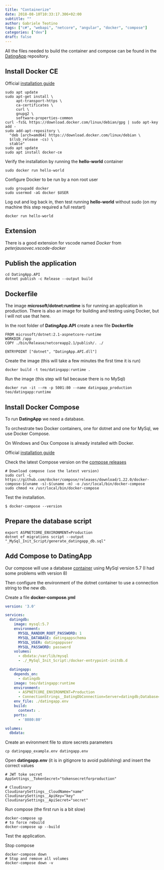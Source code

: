 ```yaml
---
title: "Containerize"
date: 2018-08-10T10:33:17.306+02:00
subtitle: ""
author: Gabriele Teotino
tags: ["c#", "webapi", "netcore", "angular", "docker", "compose"]
categories: ["dev"]
draft: false
---
```


<!--more-->

All the files needed to build the container and compose can be found in the [DatingApp](https://github.com/gabrieleteotino/DatingApp.git) repository.

## Install Docker CE

Official [installation guide](https://docs.docker.com/install/linux/docker-ce/debian/)

```shell
sudo apt update
sudo apt-get install \
     apt-transport-https \
     ca-certificates \
     curl \
     gnupg2 \
     software-properties-common
curl -fsSL https://download.docker.com/linux/debian/gpg | sudo apt-key add -
sudo add-apt-repository \
  "deb [arch=amd64] https://download.docker.com/linux/debian \
  $(lsb_release -cs) \
  stable"
sudo apt update
sudo apt install docker-ce
```

Verify the installation by running the **hello-world** container

```shell
sudo docker run hello-world
```

Configure Docker to be run by a non root user

```shell
sudo groupadd docker
sudo usermod -aG docker $USER
```

Log out and log back in, then test running **hello-world** without sudo (on my machine this step required a full restart)

```shell
docker run hello-world
```

## Extension

There is a good extension for vscode named *Docker* from *peterjausovec.vscode-docker*

## Publish the application

```shell
cd DatingApp.API
dotnet publish -c Release --output build
```

## Dockerfile

The image **microsoft/dotnet:runtime** is for running an application in production. There is also an image for building and testing using Docker, but I will not use that here.

In the root folder of **DatingApp.API** create a new file **Dockerfile**

```shell
FROM microsoft/dotnet:2.1-aspnetcore-runtime
WORKDIR /app
COPY ./bin/Release/netcoreapp2.1/publish/. ./

ENTRYPOINT ["dotnet", "DatingApp.API.dll"]
```

Create the image (this will take a few minutes the first time it is run)

```shell
docker build -t teo/datingapp:runtime .
```

Run the image (this step will fail because there is no MySql)

```shell
docker run -it --rm -p 5001:80 --name datingapp_production teo/datingapp:runtime
```

## Install Docker Compose

To run **DatingApp** we need a database.

To orchestrate two Docker containers, one for dotnet and one for MySql, we use Docker Compose.

On Windows and Osx Compose is already installed with Docker.

Official [installation guide](https://docs.docker.com/compose/install/)

Check the latest Compose version on the [compose releases](https://github.com/docker/compose/releases)

```shell
# Download compose (use the latest version)
sudo curl -L https://github.com/docker/compose/releases/download/1.22.0/docker-compose-$(uname -s)-$(uname -m) -o /usr/local/bin/docker-compose
sudo chmod +x /usr/local/bin/docker-compose
```

Test the installation.

```shell
$ docker-compose --version
```

## Prepare the database script

```shell
export ASPNETCORE_ENVIRONMENT=Production
dotnet ef migrations script --output "_MySql_Init_Script/generate_datingapp_db.sql"
```

## Add Compose to DatingApp

Our compose will use a database [container](https://hub.docker.com/_/mysql/) using MySql version 5.7 (I had some problems with version 8)

Then configure the environment of the dotnet container to use a connection string to the new db.

Create a file **docker-compose.yml**

```yaml
version: '3.0'

services:
  datingdb:
    image: mysql:5.7
    environment:
      MYSQL_RANDOM_ROOT_PASSWORD: 1
      MYSQL_DATABASE: datingappschema
      MYSQL_USER: datingappuser
      MYSQL_PASSWORD: password
    volumes:
      - dbdata:/var/lib/mysql
      - ./_MySql_Init_Script:/docker-entrypoint-initdb.d

  datingapp:
    depends_on:
      - datingdb
    image: teo/datingapp:runtime
    environment:
      - ASPNETCORE_ENVIRONMENT=Production
      - ConnectionStrings__DatingDbConnection=Server=datingdb;Database=datingappschema;Uid=datingappuser;Pwd=password;
    env_file: ./datingapp.env
    build:
      context: .
    ports:
      - '8080:80'

volumes:
  dbdata:
```

Create an evironment file to store secrets parameters

```shell
cp datingapp_example.env datingapp.env
```

Open **datingapp.env** (it is in gitignore to avoid publishing) and insert the correct values

```shell
# JWT toke secret
AppSettings__TokenSecret="tokensecretforproduction"

# Cloudinary
CloudinarySettings__CloudName="name"
CloudinarySettings__ApiKey="key"
CloudinarySettings__ApiSecret="secret"
```

Run compose (the first run is a bit slow)

```shell
docker-compose up
# to force rebuild
docker-compose up --build
```

Test the application.

Stop compose

```shell
docker-compose down
# Stop and remove all volumes
docker-compose down -v
```
